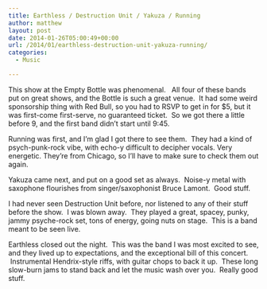 ```yaml
---
title: Earthless / Destruction Unit / Yakuza / Running
author: matthew
layout: post
date: 2014-01-26T05:00:49+00:00
url: /2014/01/earthless-destruction-unit-yakuza-running/
categories:
  - Music

---
```

This show at the Empty Bottle was phenomenal.   All four of these bands put on great shows, and the Bottle is such a great venue.  It had some weird sponsorship thing with Red Bull, so you had to RSVP to get in for $5, but it was first-come first-serve, no guaranteed ticket.  So we got there a little before 9, and the first band didn&#8217;t start until 9:45.

Running was first, and I&#8217;m glad I got there to see them.  They had a kind of psych-punk-rock vibe, with echo-y difficult to decipher vocals. Very energetic. They&#8217;re from Chicago, so I&#8217;ll have to make sure to check them out again.

Yakuza came next, and put on a good set as always.  Noise-y metal with saxophone flourishes from singer/saxophonist Bruce Lamont.  Good stuff.

I had never seen Destruction Unit before, nor listened to any of their stuff before the show.  I was blown away.  They played a great, spacey, punky, jammy psyche-rock set, tons of energy, going nuts on stage.  This is a band meant to be seen live.

Earthless closed out the night.  This was the band I was most excited to see, and they lived up to expectations, and the exceptional bill of this concert.  Instrumental Hendrix-style riffs, with guitar chops to back it up.  These long slow-burn jams to stand back and let the music wash over you.  Really good stuff.

<ul class="lastfm_widget">
</ul>